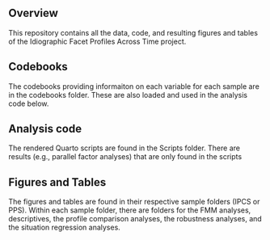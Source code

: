 
## Overview

This repository contains all the data, code, and resulting figures and tables of the Idiographic Facet Profiles Across Time project.

## Codebooks
The codebooks providing informaiton on each variable for each sample are in the codebooks folder. These are also loaded and used in the analysis code below.

## Analysis code

The rendered Quarto scripts are found in the Scripts folder. There are results (e.g., parallel factor analyses) that are only found in the scripts

## Figures and Tables

The figures and tables are found in their respective sample folders (IPCS or PPS). Within each sample folder, there are folders for the FMM analyses, descriptives, the profile comparison analyses, the robustness analyses, and the situation regression analyses.



